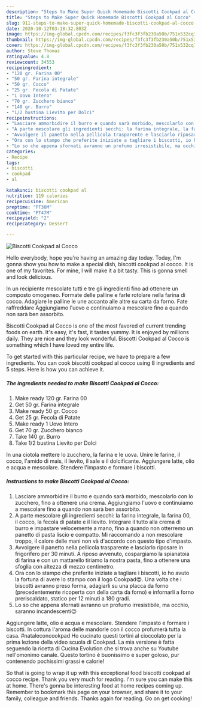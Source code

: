 ```yaml
---
description: "Steps to Make Super Quick Homemade Biscotti Cookpad al Cocco"
title: "Steps to Make Super Quick Homemade Biscotti Cookpad al Cocco"
slug: 911-steps-to-make-super-quick-homemade-biscotti-cookpad-al-cocco
date: 2020-10-12T03:18:32.803Z
image: https://img-global.cpcdn.com/recipes/f3fc3f3fb230a50b/751x532cq70/biscotti-cookpad-al-cocco-recipe-main-photo.jpg
thumbnail: https://img-global.cpcdn.com/recipes/f3fc3f3fb230a50b/751x532cq70/biscotti-cookpad-al-cocco-recipe-main-photo.jpg
cover: https://img-global.cpcdn.com/recipes/f3fc3f3fb230a50b/751x532cq70/biscotti-cookpad-al-cocco-recipe-main-photo.jpg
author: Steve Thomas
ratingvalue: 4.8
reviewcount: 34553
recipeingredient:
- "120 gr. Farina 00"
- "50 gr. Farina integrale"
- "50 gr. Cocco"
- "25 gr. Fecola di Patate"
- "1 Uovo Intero"
- "70 gr. Zucchero bianco"
- "140 gr. Burro"
- "1/2 bustina Lievito per Dolci"
recipeinstructions:
- "Lasciare ammorbidire il burro e quando sarà morbido, mescolarlo con lo zucchero, fino a ottenere una crema. Aggiungiamo l&#39;uovo e continuiamo a mescolare fino a quando non sarà ben assorbito."
- "A parte mescolare gli ingredienti secchi: la farina integrale, la farina 00, il cocco, la fecola di patate e il lievito. Integrare il tutto alla crema di burro e impastare velocemente a mano, fino a quando non otterremo un panetto di pasta liscio e compatto. Mi raccomando a non mescolare troppo, il calore delle mani non và d&#39;accordo con questo tipo d&#39;impasto."
- "Avvolgere il panetto nella pellicola trasparente e lasciarlo riposare in frigorifero per 30 minuti. A riposo avvenuto, cospargiamo la spianatoia di farina e con un mattarello tiriamo la nostra pasta, fino a ottenere una sfoglia con altezza di mezzo centimetro."
- "Ora con lo stampo che preferite iniziate a tagliare i biscotti, io ho avuto la fortuna di avere lo stampo con il logo Cookpad😍. Una volta che i biscotti avranno preso forma, adagiarli su una placca da forno (precedentemente ricoperta con della carta da forno) e infornarli a forno preriscaldato, statico per 12 minuti a 180 gradi."
- "Lo so che appena sfornati avranno un profumo irresistibile, ma occhio, saranno incandescenti😉"
categories:
- Recipe
tags:
- biscotti
- cookpad
- al

katakunci: biscotti cookpad al 
nutrition: 119 calories
recipecuisine: American
preptime: "PT30M"
cooktime: "PT47M"
recipeyield: "2"
recipecategory: Dessert

---
```



![Biscotti Cookpad al Cocco](https://img-global.cpcdn.com/recipes/f3fc3f3fb230a50b/751x532cq70/biscotti-cookpad-al-cocco-recipe-main-photo.jpg)

Hello everybody, hope you're having an amazing day today. Today, I'm gonna show you how to make a special dish, biscotti cookpad al cocco. It is one of my favorites. For mine, I will make it a bit tasty. This is gonna smell and look delicious.

In un recipiente mescolate tutti e tre gli ingredienti fino ad ottenere un composto omogeneo. Formate delle palline e farle rotolare nella farina di cocco. Adagiare le palline le une accanto alle altre su carta da forno. Fate raffreddare Aggiungiamo l&#39;uovo e continuiamo a mescolare fino a quando non sarà ben assorbito.

Biscotti Cookpad al Cocco is one of the most favored of current trending foods on earth. It's easy, it's fast, it tastes yummy. It is enjoyed by millions daily. They are nice and they look wonderful. Biscotti Cookpad al Cocco is something which I have loved my entire life.


To get started with this particular recipe, we have to prepare a few ingredients. You can cook biscotti cookpad al cocco using 8 ingredients and 5 steps. Here is how you can achieve it.

<!--inarticleads1-->

##### The ingredients needed to make Biscotti Cookpad al Cocco:

1. Make ready 120 gr. Farina 00
1. Get 50 gr. Farina integrale
1. Make ready 50 gr. Cocco
1. Get 25 gr. Fecola di Patate
1. Make ready 1 Uovo Intero
1. Get 70 gr. Zucchero bianco
1. Take 140 gr. Burro
1. Take 1/2 bustina Lievito per Dolci


In una ciotola mettere lo zucchero, la farina e le uova. Unire le farine, il cocco, l&#39;amido di mais, il lievito, il sale e il dolcificante. Aggiungere latte, olio e acqua e mescolare. Stendere l&#39;impasto e formare i biscotti. 

<!--inarticleads2-->

##### Instructions to make Biscotti Cookpad al Cocco:

1. Lasciare ammorbidire il burro e quando sarà morbido, mescolarlo con lo zucchero, fino a ottenere una crema. Aggiungiamo l&#39;uovo e continuiamo a mescolare fino a quando non sarà ben assorbito.
1. A parte mescolare gli ingredienti secchi: la farina integrale, la farina 00, il cocco, la fecola di patate e il lievito. Integrare il tutto alla crema di burro e impastare velocemente a mano, fino a quando non otterremo un panetto di pasta liscio e compatto. Mi raccomando a non mescolare troppo, il calore delle mani non và d&#39;accordo con questo tipo d&#39;impasto.
1. Avvolgere il panetto nella pellicola trasparente e lasciarlo riposare in frigorifero per 30 minuti. A riposo avvenuto, cospargiamo la spianatoia di farina e con un mattarello tiriamo la nostra pasta, fino a ottenere una sfoglia con altezza di mezzo centimetro.
1. Ora con lo stampo che preferite iniziate a tagliare i biscotti, io ho avuto la fortuna di avere lo stampo con il logo Cookpad😍. Una volta che i biscotti avranno preso forma, adagiarli su una placca da forno (precedentemente ricoperta con della carta da forno) e infornarli a forno preriscaldato, statico per 12 minuti a 180 gradi.
1. Lo so che appena sfornati avranno un profumo irresistibile, ma occhio, saranno incandescenti😉


Aggiungere latte, olio e acqua e mescolare. Stendere l&#39;impasto e formare i biscotti. In cottura l&#39;aroma delle mandorle con il cocco profumerà tutta la casa. #nataleconcookpad Ho cucinato questi tortini al cioccolato per la prima lezione della video scuola di Cookpad. La mia versione è fatta seguendo la ricetta di Cucina Evolution che si trova anche su Youtube nell&#39;omonimo canale. Questo tortino è buonissimo e super goloso, pur contenendo pochissimi grassi e calorie! 

So that is going to wrap it up with this exceptional food biscotti cookpad al cocco recipe. Thank you very much for reading. I'm sure you can make this at home. There's gonna be interesting food at home recipes coming up. Remember to bookmark this page on your browser, and share it to your family, colleague and friends. Thanks again for reading. Go on get cooking!
